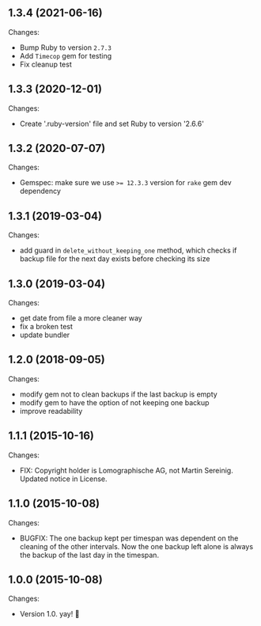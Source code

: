## 1.3.4 (2021-06-16)

Changes:

- Bump Ruby to version `2.7.3`
- Add `Timecop` gem for testing  
- Fix cleanup test

## 1.3.3 (2020-12-01)

Changes:

- Create '.ruby-version' file and set Ruby to version '2.6.6'

## 1.3.2 (2020-07-07)

Changes:

- Gemspec: make sure we use `>= 12.3.3` version for `rake` gem dev dependency

## 1.3.1 (2019-03-04)

Changes:

- add guard in `delete_without_keeping_one` method, which checks if backup file for the next day exists before checking its size

## 1.3.0 (2019-03-04)

Changes:

- get date from file a more cleaner way
- fix a broken test
- update bundler

## 1.2.0 (2018-09-05)

Changes:

- modify gem not to clean backups if the last backup is empty
- modify gem to have the option of not keeping one backup
- improve readability

## 1.1.1 (2015-10-16)

Changes:

- FIX: Copyright holder is Lomographische AG, not Martin Sereinig. Updated notice in License.

## 1.1.0 (2015-10-08)

Changes:

- BUGFIX: The one backup kept per timespan was dependent on the cleaning of the other intervals. Now the one backup left alone is always the backup of the last day in the timespan.

## 1.0.0 (2015-10-08)

Changes:

- Version 1.0. yay! 🎉
